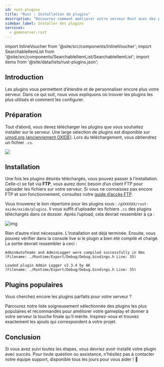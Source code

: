 ```yaml
---
id: rust-plugins
title: "Rust : Installation de plugins"
description: "Découvrez comment améliorer votre serveur Rust avec des plugins populaires pour personnaliser et optimiser votre gameplay → En savoir plus maintenant"
sidebar_label: Installer des plugins
services:
  - gameserver-rust
---
```


import InlineVoucher from '@site/src/components/InlineVoucher';
import SearchableItemList from '@site/src/components/SearchableItemList/SearchableItemList';
import items from '@site/data/lists/rust-plugins.json';

## Introduction

Les plugins vous permettent d’étendre et de personnaliser encore plus votre serveur. Dans ce qui suit, nous vous expliquons où trouver les plugins les plus utilisés et comment les configurer.

<InlineVoucher />


## Préparation

Tout d’abord, vous devez télécharger les plugins que vous souhaitez installer sur le serveur. Une large sélection de plugins est disponible sur [umod.org (anciennement OXIDE)](https://umod.org/plugins). Lors du téléchargement, vous obtiendrez un fichier `.cs`.  

![](https://screensaver01.zap-hosting.com/index.php/s/BrQxNHwZqdpNGsp/preview)



## Installation

Une fois les plugins désirés téléchargés, vous pouvez passer à l’installation. Celle-ci se fait via **FTP**, vous aurez donc besoin d’un client FTP pour uploader les fichiers sur votre serveur. Si vous ne connaissez pas encore FTP et son fonctionnement, consultez notre [guide d’accès FTP](gameserver-ftpaccess.md).

Vous trouverez le bon répertoire pour les plugins sous : `/gXXXXXX/rust-oxide/oxide/plugins`. Il vous suffit d’uploader les fichiers `.cs` des plugins téléchargés dans ce dossier. Après l’upload, cela devrait ressembler à ça :  


![img](https://screensaver01.zap-hosting.com/index.php/s/eE5gdLg4Na5nCKM/preview)

Rien d’autre n’est nécessaire. L’installation est déjà terminée. Ensuite, vous pouvez vérifier dans la console live si le plugin a bien été compilé et chargé. La sortie devrait ressembler à ceci :

```
AdminAutoTeams and AdminLogger were compiled successfully in 0ms
(Filename: ./Runtime/Export/Debug/Debug.bindings.h Line: 35)

Loaded plugin Admin Logger v2.3.4 by AK
(Filename: ./Runtime/Export/Debug/Debug.bindings.h Line: 35)
```



## Plugins populaires

Vous cherchez encore les plugins parfaits pour votre serveur ?

Parcourez notre liste soigneusement sélectionnée des plugins les plus populaires et recommandés pour améliorer votre gameplay et donner à votre serveur la touche finale qu’il mérite. Inspirez-vous et trouvez exactement les ajouts qui correspondent à votre projet.

<SearchableItemList items={items} />


## Conclusion

Si vous avez suivi toutes les étapes, vous devriez avoir installé votre plugin avec succès. Pour toute question ou assistance, n’hésitez pas à contacter notre équipe support, disponible tous les jours pour vous aider ! 🙂

<InlineVoucher />